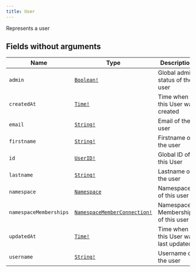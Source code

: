```yaml
---
title: User
---
```


Represents a user

## Fields without arguments

| Name | Type | Description |
|------|------|-------------|
| `admin` | [`Boolean!`](../scalar/boolean.md) | Global admin status of the user |
| `createdAt` | [`Time!`](../scalar/time.md) | Time when this User was created |
| `email` | [`String!`](../scalar/string.md) | Email of the user |
| `firstname` | [`String!`](../scalar/string.md) | Firstname of the user |
| `id` | [`UserID!`](../scalar/userid.md) | Global ID of this User |
| `lastname` | [`String!`](../scalar/string.md) | Lastname of the user |
| `namespace` | [`Namespace`](../object/namespace.md) | Namespace of this user |
| `namespaceMemberships` | [`NamespaceMemberConnection!`](../object/namespacememberconnection.md) | Namespace Memberships of this user |
| `updatedAt` | [`Time!`](../scalar/time.md) | Time when this User was last updated |
| `username` | [`String!`](../scalar/string.md) | Username of the user |

